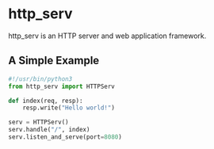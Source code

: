 # http_serv

http_serv is an HTTP server and web application framework.

## A Simple Example

```python
#!/usr/bin/python3
from http_serv import HTTPServ

def index(req, resp):
    resp.write("Hello world!")

serv = HTTPServ()
serv.handle("/", index)
serv.listen_and_serve(port=8080)
```
